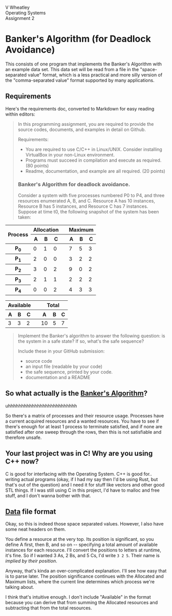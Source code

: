 V Wheatley  
Operating Systems  
Assignment 2

# Banker's Algorithm (for Deadlock Avoidance)

This consists of one program that implements the Banker's Algorithm with an example data set. This data set will be read from a file in the "space-separated value" format, which is a less practical and more silly version of the "comma-separated value" format supported by many applications.

## Requirements

Here's the requirements doc, converted to Markdown for easy reading within editors:

> In this programming assignment, you are required to provide the source codes, documents, and examples in detail on Github.
>
> Requirements:
> - You are required to use C/C++ in Linux/UNIX. Consider installing VirtualBox in your non-Linux environment.
> - Programs must succeed in compilation and execute as required. (80 points)
> - Readme, documentation, and example are all required. (20 points)
>
> ### Banker's Algorithm for deadlock avoidance.
>
> Consider a system with five processes numbered P0 to P4, and three resources enumerated A, B, and C. Resource A has 10 instances, Resource B has 5 instances, and Resource C has 7 instances. Suppose at time t0, the following snapshot of the system has been taken:

<table>
<thead>
<tr><th rowspan=2>Process<th colspan=3>Allocation<th><th colspan=3>Maximum
<tr><!--------><th>A<th>B<th>C<th><!----><th>A<th>B<th>C
<tbody>
<tr><th>P<sub>0<td>0<td>1<td>0<td><!----><td>7<td>5<td>3
<tr><th>P<sub>1<td>2<td>0<td>0<td><!----><td>3<td>2<td>2
<tr><th>P<sub>2<td>3<td>0<td>2<td><!----><td>9<td>0<td>2
<tr><th>P<sub>3<td>2<td>1<td>1<td><!----><td>2<td>2<td>2
<tr><th>P<sub>4<td>0<td>0<td>2<td><!----><td>4<td>3<td>3
</table>

<table>
<thead>
<tr><th colspan=3>Available<th><th colspan=3>Total
<tr><!----><th>A<th>B<th>C<th><!----><th>A<th>B<th>C
<tbody>
<tr><!----><td>3<td>3<td>2<td><!----><td>10<td>5<td>7
</table>

> Implement the Banker's algorithm to answer the following question: is the system in a safe state? If so, what's the safe sequence?
>
> Include these in your GitHub submission:
> - source code
> - an input file (readable by your code)
> - the safe sequence, printed by your code.
> - documentation and a README

## So what actually is the [Banker's Algorithm](https://en.wikipedia.org/wiki/Banker%27s_algorithm)?

uhhhhhhhhhhhhhhhhhhhhhhhhhh

So there's a matrix of processes and their resource usage. Processes have a current acquired resources and a wanted resources. You have to see if there's enough for at least 1 process to terminate satisfied, and if none are satisfied after one sweep through the rows, then this is not satisfiable and therefore unsafe.

## Your last project was in C! Why are you using C++ now?

C is good for interfacing with the Operating System. C++ is good for.. writing actual programs (okay, if I had my say then I'd be using Rust, but that's out of the question) and I need it for stuff like vectors and other good STL things. If I was still using C in this project, I'd have to malloc and free stuff, and I don't wanna bother with that.

## [Data](src/data.txt) file format

Okay, so this is indeed those space separated values. However, I also have some neat headers on them.

You define a resource at the very top. Its position is significant, so you define A first, then B, and so on -- specifying a total amount of available instances for each resource. I'll convert the positions to letters at runtime, it's fine. So if I wanted 3 As, 2 Bs, and 5 Cs, I'd write `3 2 5`. Their name is *implied by their position*.

Anyway, that's kinda an over-complicated explanation. I'll see how easy that is to parse later. The position significance continues with the Allocated and Maximum lists, where the current line determines which process we're talking about.

I think that's intuitive enough. I don't include "Available" in the format because you can derive that from summing the Allocated resources and subtracting that from the total resources.
